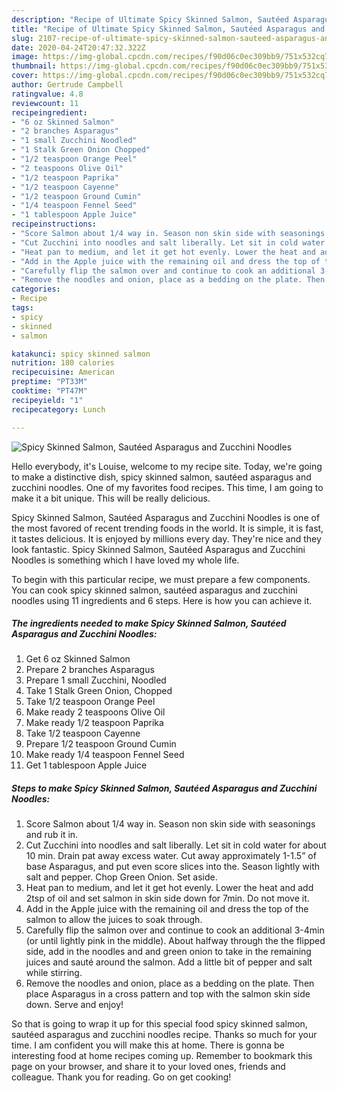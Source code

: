 ```yaml
---
description: "Recipe of Ultimate Spicy Skinned Salmon, Sautéed Asparagus and Zucchini Noodles"
title: "Recipe of Ultimate Spicy Skinned Salmon, Sautéed Asparagus and Zucchini Noodles"
slug: 2107-recipe-of-ultimate-spicy-skinned-salmon-sauteed-asparagus-and-zucchini-noodles
date: 2020-04-24T20:47:32.322Z
image: https://img-global.cpcdn.com/recipes/f90d06c0ec309bb9/751x532cq70/spicy-skinned-salmon-sauteed-asparagus-and-zucchini-noodles-recipe-main-photo.jpg
thumbnail: https://img-global.cpcdn.com/recipes/f90d06c0ec309bb9/751x532cq70/spicy-skinned-salmon-sauteed-asparagus-and-zucchini-noodles-recipe-main-photo.jpg
cover: https://img-global.cpcdn.com/recipes/f90d06c0ec309bb9/751x532cq70/spicy-skinned-salmon-sauteed-asparagus-and-zucchini-noodles-recipe-main-photo.jpg
author: Gertrude Campbell
ratingvalue: 4.8
reviewcount: 11
recipeingredient:
- "6 oz Skinned Salmon"
- "2 branches Asparagus"
- "1 small Zucchini Noodled"
- "1 Stalk Green Onion Chopped"
- "1/2 teaspoon Orange Peel"
- "2 teaspoons Olive Oil"
- "1/2 teaspoon Paprika"
- "1/2 teaspoon Cayenne"
- "1/2 teaspoon Ground Cumin"
- "1/4 teaspoon Fennel Seed"
- "1 tablespoon Apple Juice"
recipeinstructions:
- "Score Salmon about 1/4 way in. Season non skin side with seasonings and rub it in."
- "Cut Zucchini into noodles and salt liberally. Let sit in cold water for about 10 min. Drain pat away excess water. Cut away approximately 1-1.5” of base Asparagus, and put even score slices into the. Season lightly with salt and pepper. Chop Green Onion. Set aside."
- "Heat pan to medium, and let it get hot evenly. Lower the heat and add 2tsp of oil and set salmon in skin side down for 7min. Do not move it."
- "Add in the Apple juice with the remaining oil and dress the top of the salmon to allow the juices to soak through."
- "Carefully flip the salmon over and continue to cook an additional 3-4min (or until lightly pink in the middle). About halfway through the the flipped side, add in the noodles and and green onion to take in the remaining juices and sauté around the salmon. Add a little bit of pepper and salt while stirring."
- "Remove the noodles and onion, place as a bedding on the plate. Then place Asparagus in a cross pattern and top with the salmon skin side down. Serve and enjoy!"
categories:
- Recipe
tags:
- spicy
- skinned
- salmon

katakunci: spicy skinned salmon 
nutrition: 180 calories
recipecuisine: American
preptime: "PT33M"
cooktime: "PT47M"
recipeyield: "1"
recipecategory: Lunch

---
```



![Spicy Skinned Salmon, Sautéed Asparagus and Zucchini Noodles](https://img-global.cpcdn.com/recipes/f90d06c0ec309bb9/751x532cq70/spicy-skinned-salmon-sauteed-asparagus-and-zucchini-noodles-recipe-main-photo.jpg)

Hello everybody, it's Louise, welcome to my recipe site. Today, we're going to make a distinctive dish, spicy skinned salmon, sautéed asparagus and zucchini noodles. One of my favorites food recipes. This time, I am going to make it a bit unique. This will be really delicious.



Spicy Skinned Salmon, Sautéed Asparagus and Zucchini Noodles is one of the most favored of recent trending foods in the world. It is simple, it is fast, it tastes delicious. It is enjoyed by millions every day. They're nice and they look fantastic. Spicy Skinned Salmon, Sautéed Asparagus and Zucchini Noodles is something which I have loved my whole life.


To begin with this particular recipe, we must prepare a few components. You can cook spicy skinned salmon, sautéed asparagus and zucchini noodles using 11 ingredients and 6 steps. Here is how you can achieve it.

<!--inarticleads1-->

##### The ingredients needed to make Spicy Skinned Salmon, Sautéed Asparagus and Zucchini Noodles:

1. Get 6 oz Skinned Salmon
1. Prepare 2 branches Asparagus
1. Prepare 1 small Zucchini, Noodled
1. Take 1 Stalk Green Onion, Chopped
1. Take 1/2 teaspoon Orange Peel
1. Make ready 2 teaspoons Olive Oil
1. Make ready 1/2 teaspoon Paprika
1. Take 1/2 teaspoon Cayenne
1. Prepare 1/2 teaspoon Ground Cumin
1. Make ready 1/4 teaspoon Fennel Seed
1. Get 1 tablespoon Apple Juice




<!--inarticleads2-->

##### Steps to make Spicy Skinned Salmon, Sautéed Asparagus and Zucchini Noodles:

1. Score Salmon about 1/4 way in. Season non skin side with seasonings and rub it in.
1. Cut Zucchini into noodles and salt liberally. Let sit in cold water for about 10 min. Drain pat away excess water. Cut away approximately 1-1.5” of base Asparagus, and put even score slices into the. Season lightly with salt and pepper. Chop Green Onion. Set aside.
1. Heat pan to medium, and let it get hot evenly. Lower the heat and add 2tsp of oil and set salmon in skin side down for 7min. Do not move it.
1. Add in the Apple juice with the remaining oil and dress the top of the salmon to allow the juices to soak through.
1. Carefully flip the salmon over and continue to cook an additional 3-4min (or until lightly pink in the middle). About halfway through the the flipped side, add in the noodles and and green onion to take in the remaining juices and sauté around the salmon. Add a little bit of pepper and salt while stirring.
1. Remove the noodles and onion, place as a bedding on the plate. Then place Asparagus in a cross pattern and top with the salmon skin side down. Serve and enjoy!




So that is going to wrap it up for this special food spicy skinned salmon, sautéed asparagus and zucchini noodles recipe. Thanks so much for your time. I am confident you will make this at home. There is gonna be interesting food at home recipes coming up. Remember to bookmark this page on your browser, and share it to your loved ones, friends and colleague. Thank you for reading. Go on get cooking!
